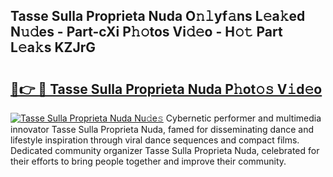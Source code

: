 ## Tasse Sulla Proprieta Nuda O𝚗𝚕yf𝚊ns L𝚎a𝚔ed N𝚞𝚍es - Part-cXi P𝚑𝚘tos Vi𝚍𝚎o - H𝚘𝚝 Part L𝚎a𝚔s KZJrG

# <h2><a href="http://kf9nool.oniu.top/?m=Tasse+Sulla+Proprieta+Nuda">🔗👉 🔴 Tasse Sulla Proprieta Nuda P𝚑ot𝚘𝚜 V𝚒d𝚎o</a></h2>

[![Tasse Sulla Proprieta Nuda Nu𝚍e𝚜](https://i.imgur.com/0qMVB7G.gif)](http://kf9nool.oniu.top/?m=Tasse+Sulla+Proprieta+Nuda)
Cybernetic performer and multimedia innovator Tasse Sulla Proprieta Nuda, famed for disseminating dance and lifestyle inspiration through viral dance sequences and compact films. Dedicated community organizer Tasse Sulla Proprieta Nuda, celebrated for their efforts to bring people together and improve their community.  
